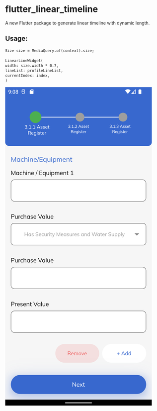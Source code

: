 # flutter_linear_timeline
A new Flutter package to generate linear timeline with dynamic length.



## Usage:

```
Size size = MediaQuery.of(context).size;

LinearLineWidget(
width: size.width * 0.7,
lineList: profileLineList,
currentIndex: index,
)
``` 



![The image shows a example of the package.](https://github.com/Kawcher123/flutter_linear_timeline/blob/main/assets/1.png)